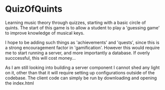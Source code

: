QuizOfQuints
============

Learning music theory through quizzes, starting with a basic circle of quints. The start of this game is to allow a student to play a 'guessing game' to improve knowledge of musical keys.

I hope to be adding such things as 'achievements' and 'quests', since this is a strong encouragement factor in 'gamification'. However this would require me to start running a server, and more importantly a database. If overly succcessful, this will cost money...

As I am still looking into building a server component I cannot shed any light on it, other than that it will require setting up configurations outside of the codebase. The client code can simply be run by downloading and opening the index.html
